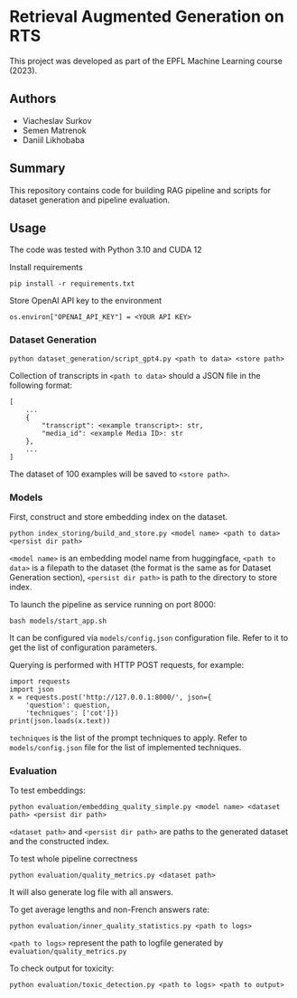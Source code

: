 # Retrieval Augmented Generation on RTS

This project was developed as part of the EPFL Machine Learning course (2023).

## Authors

- Viacheslav Surkov
- Semen Matrenok
- Daniil Likhobaba

## Summary

This repository contains code for building RAG pipeline and scripts for dataset generation and pipeline evaluation.

## Usage

The code was tested with Python 3.10 and CUDA 12

Install requirements

    pip install -r requirements.txt

Store OpenAI API key to the environment

    os.environ["OPENAI_API_KEY"] = <YOUR API KEY>

### Dataset Generation

    python dataset_generation/script_gpt4.py <path to data> <store path>

Collection of transcripts in ```<path to data>``` should a JSON file in the following format:

    [
        ...
        {
            "transcript": <example transcript>: str,
            "media_id": <example Media ID>: str
        },
        ...
    ]

The dataset of 100 examples will be saved to ```<store path>```.

### Models

First, construct and store embedding index on the dataset.

    python index_storing/build_and_store.py <model name> <path to data> <persist dir path>

```<model name>``` is an embedding model name from huggingface, ```<path to data>``` is a filepath to the dataset (the format is the same as for Dataset Generation section), ```<persist dir path>``` is path to the directory to store index.

To launch the pipeline as service running on port 8000:

    bash models/start_app.sh

It can be configured via ```models/config.json``` configuration file. Refer to it to get the list of configuration parameters.

Querying is performed with HTTP POST requests, for example:

    import requests
    import json
    x = requests.post('http://127.0.0.1:8000/', json={
        'question': question, 
        'techniques': ['cot']})
    print(json.loads(x.text))

```techniques``` is the list of the prompt techniques to apply. Refer to ```models/config.json``` file for the list of implemented techniques.


### Evaluation

To test embeddings:

    python evaluation/embedding_quality_simple.py <model name> <dataset path> <persist dir path>

```<dataset path>``` and ```<persist dir path>``` are paths to the generated dataset and the constructed index.

To test whole pipeline correctness

    python evaluation/quality_metrics.py <dataset path>

It will also generate log file with all answers.

To get average lengths and non-French answers rate:

    python evaluation/inner_quality_statistics.py <path to logs>

```<path to logs>``` represent the path to logfile generated by ```evaluation/quality_metrics.py```


To check output for toxicity:

    python evaluation/toxic_detection.py <path to logs> <path to output>

